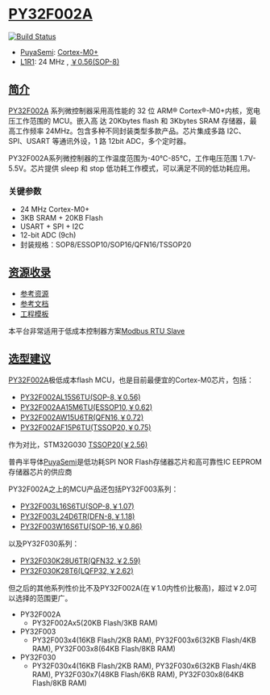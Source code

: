 ﻿# [PY32F002A](https://www.soc.xin/PY32F002)

[![Build Status](https://github.com/SoCXin/PY32F002/workflows/templates/badge.svg)](https://github.com/SoCXin/PY32F002/actions/workflows/templates.yml)

* [PuyaSemi](https://www.puyasemi.com/): [Cortex-M0+](https://github.com/SoCXin/Cortex)
* [L1R1](https://github.com/SoCXin/Level): 24 MHz , [￥0.56(SOP-8)](https://item.szlcsc.com/6036161.html)

## [简介](https://github.com/SoCXin/PY32F002/wiki)

[PY32F002A](https://www.puyasemi.com/cpzx3/info_267_aid_242_kid_235.html) 系列微控制器采用高性能的 32 位 ARM® Cortex®-M0+内核，宽电压工作范围的 MCU。嵌入高
达 20Kbytes flash 和 3Kbytes SRAM 存储器，最高工作频率 24MHz。包含多种不同封装类型多款产品。芯片集成多路 I2C、SPI、USART 等通讯外设，1 路 12bit ADC，多个定时器。

PY32F002A系列微控制器的工作温度范围为-40℃-85℃，工作电压范围 1.7V-5.5V。芯片提供 sleep 和 stop 低功耗工作模式，可以满足不同的低功耗应用。

### 关键参数

* 24 MHz Cortex-M0+
* 3KB SRAM + 20KB Flash
* USART + SPI + I2C
* 12-bit ADC (9ch)
* 封装规格：SOP8/ESSOP10/SOP16/QFN16/TSSOP20

## [资源收录](https://github.com/SoCXin)

* [参考资源](src/)
* [参考文档](docs/)
* [工程模板](templates/)

本平台非常适用于低成本控制器方案[Modbus RTU Slave](https://www.os-q.com/qio/template/modbus.html#modbus-rtu)

## [选型建议](https://github.com/SoCXin/PY32F002)

[PY32F002A](https://www.soc.xin/PY32F002)极低成本flash MCU，也是目前最便宜的Cortex-M0芯片，包括：

* [PY32F002AL15S6TU(SOP-8,￥0.56)](https://item.szlcsc.com/6036161.html)
* [PY32F002AA15M6TU(ESSOP10,￥0.62)](https://item.szlcsc.com/6036159.html)
* [PY32F002AW15U6TR(QFN16,￥0.72)](https://item.szlcsc.com/6035786.html)
* [PY32F002AF15P6TU(TSSOP20,￥0.75)](https://item.szlcsc.com/6036160.html)

作为对比，STM32G030 [TSSOP20(￥2.56)](https://item.szlcsc.com/769428.html)

普冉半导体[PuyaSemi](https://www.puyasemi.com/)是低功耗SPI NOR Flash存储器芯片和高可靠性IC EEPROM存储器芯片的供应商

PY32F002A之上的MCU产品还包括PY32F003系列：

* [PY32F003L16S6TU(SOP-8,￥1.07)](https://item.szlcsc.com/5732433.html)
* [PY32F003L24D6TR(DFN-8,￥1.18)](https://item.szlcsc.com/5732434.html)
* [PY32F003W16S6TU(SOP-16,￥0.86)](https://item.szlcsc.com/5732435.html)

以及PY32F030系列：

* [PY32F030K28U6TR(QFN32,￥2.59)](https://item.szlcsc.com/3531932.html)
* [PY32F030K28T6(LQFP32,￥2.62)](https://item.szlcsc.com/3531934.html)

但之后的其他系列性价比不及PY32F002A(在￥1.0内性价比极高)，超过￥2.0可以选择的范围更广。

* PY32F002A
  * PY32F002Ax5(20KB Flash/3KB RAM)
* PY32F003
  * PY32F003x4(16KB Flash/2KB RAM), PY32F003x6(32KB Flash/4KB RAM), PY32F003x8(64KB Flash/8KB RAM)
* PY32F030
  * PY32F030x4(16KB Flash/2KB RAM), PY32F030x6(32KB Flash/4KB RAM), PY32F030x7(48KB Flash/6KB RAM), PY32F030x8(64KB Flash/8KB RAM)
